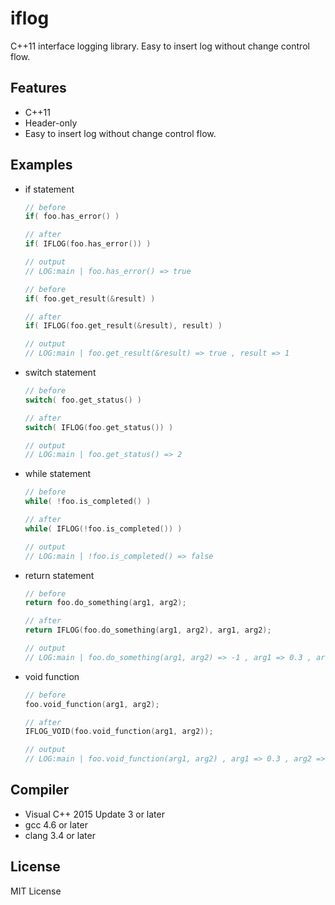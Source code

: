 # iflog

C++11 interface logging library. Easy to insert log without change control flow.

## Features

* C++11
* Header-only
* Easy to insert log without change control flow.

## Examples

* if statement
  ```cpp
  // before
  if( foo.has_error() )

  // after
  if( IFLOG(foo.has_error()) )

  // output
  // LOG:main | foo.has_error() => true
  ```

  ```cpp
  // before
  if( foo.get_result(&result) )

  // after
  if( IFLOG(foo.get_result(&result), result) )

  // output
  // LOG:main | foo.get_result(&result) => true , result => 1
  ```

* switch statement
  ```cpp
  // before
  switch( foo.get_status() )

  // after
  switch( IFLOG(foo.get_status()) )

  // output
  // LOG:main | foo.get_status() => 2
  ```

* while statement
  ```cpp
  // before
  while( !foo.is_completed() )

  // after
  while( IFLOG(!foo.is_completed()) )

  // output
  // LOG:main | !foo.is_completed() => false
  ```

* return statement
  ```cpp
  // before
  return foo.do_something(arg1, arg2);

  // after
  return IFLOG(foo.do_something(arg1, arg2), arg1, arg2);

  // output
  // LOG:main | foo.do_something(arg1, arg2) => -1 , arg1 => 0.3 , arg2 => 1.5
  ```

* void function
  ```cpp
  // before
  foo.void_function(arg1, arg2);

  // after
  IFLOG_VOID(foo.void_function(arg1, arg2));

  // output
  // LOG:main | foo.void_function(arg1, arg2) , arg1 => 0.3 , arg2 => 1.5
  ```

## Compiler

* Visual C++ 2015 Update 3 or later
* gcc 4.6 or later
* clang 3.4 or later

## License

  MIT License
